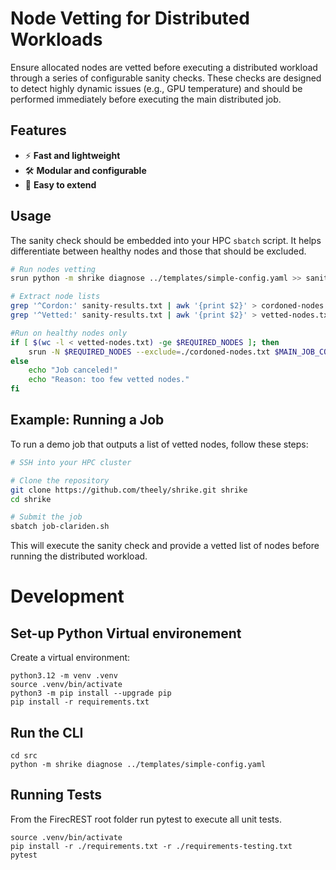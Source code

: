 # Node Vetting for Distributed Workloads

Ensure allocated nodes are vetted before executing a distributed workload through a series of configurable sanity checks. These checks are designed to detect highly dynamic issues (e.g., GPU temperature) and should be performed immediately before executing the main distributed job.

## Features

- ⚡ **Fast and lightweight**
- 🛠️ **Modular and configurable** 
- 🚀 **Easy to extend**

## Usage

The sanity check should be embedded into your HPC `sbatch` script. It helps differentiate between healthy nodes and those that should be excluded.

```bash
# Run nodes vetting
srun python -m shrike diagnose ../templates/simple-config.yaml >> sanity-results.txt

# Extract node lists
grep '^Cordon:' sanity-results.txt | awk '{print $2}' > cordoned-nodes.txt
grep '^Vetted:' sanity-results.txt | awk '{print $2}' > vetted-nodes.txt

#Run on healthy nodes only
if [ $(wc -l < vetted-nodes.txt) -ge $REQUIRED_NODES ]; then
    srun -N $REQUIRED_NODES --exclude=./cordoned-nodes.txt $MAIN_JOB_COMMAND
else
    echo "Job canceled!"
    echo "Reason: too few vetted nodes."
fi
```

## Example: Running a Job

To run a demo job that outputs a list of vetted nodes, follow these steps:

```bash
# SSH into your HPC cluster

# Clone the repository
git clone https://github.com/theely/shrike.git shrike
cd shrike

# Submit the job 
sbatch job-clariden.sh
```

This will execute the sanity check and provide a vetted list of nodes before running the distributed workload.


# Development


## Set-up Python Virtual environement

Create a virtual environment:
```console
python3.12 -m venv .venv
source .venv/bin/activate
python3 -m pip install --upgrade pip
pip install -r requirements.txt
```

## Run the CLI

```
cd src
python -m shrike diagnose ../templates/simple-config.yaml
```


## Running Tests
From the FirecREST root folder run pytest to execute all unit tests.
```console
source .venv/bin/activate
pip install -r ./requirements.txt -r ./requirements-testing.txt
pytest
```
